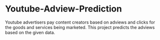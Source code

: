 # Youtube-Adview-Prediction
Youtube advertisers pay content creators based on adviews and clicks for the goods and services being marketed. This project predicts the adviews based on the given data.
